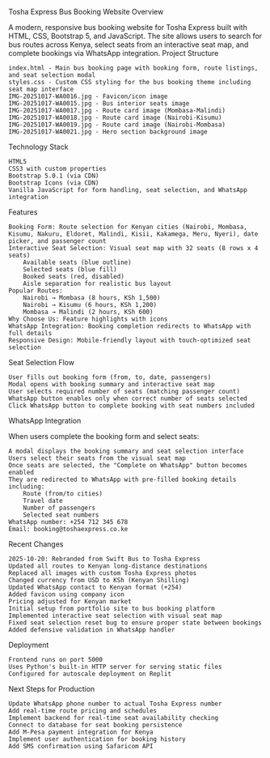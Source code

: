 Tosha Express Bus Booking Website
Overview

A modern, responsive bus booking website for Tosha Express built with HTML, CSS, Bootstrap 5, and JavaScript. The site allows users to search for bus routes across Kenya, select seats from an interactive seat map, and complete bookings via WhatsApp integration.
Project Structure

    index.html - Main bus booking page with booking form, route listings, and seat selection modal
    styles.css - Custom CSS styling for the bus booking theme including seat map interface
    IMG-20251017-WA0016.jpg - Favicon/icon image
    IMG-20251017-WA0015.jpg - Bus interior seats image
    IMG-20251017-WA0017.jpg - Route card image (Mombasa-Malindi)
    IMG-20251017-WA0018.jpg - Route card image (Nairobi-Kisumu)
    IMG-20251017-WA0019.jpg - Route card image (Nairobi-Mombasa)
    IMG-20251017-WA0021.jpg - Hero section background image

Technology Stack

    HTML5
    CSS3 with custom properties
    Bootstrap 5.0.1 (via CDN)
    Bootstrap Icons (via CDN)
    Vanilla JavaScript for form handling, seat selection, and WhatsApp integration

Features

    Booking Form: Route selection for Kenyan cities (Nairobi, Mombasa, Kisumu, Nakuru, Eldoret, Malindi, Kisii, Kakamega, Meru, Nyeri), date picker, and passenger count
    Interactive Seat Selection: Visual seat map with 32 seats (8 rows x 4 seats)
        Available seats (blue outline)
        Selected seats (blue fill)
        Booked seats (red, disabled)
        Aisle separation for realistic bus layout
    Popular Routes:
        Nairobi → Mombasa (8 hours, KSh 1,500)
        Nairobi → Kisumu (6 hours, KSh 1,200)
        Mombasa → Malindi (2 hours, KSh 600)
    Why Choose Us: Feature highlights with icons
    WhatsApp Integration: Booking completion redirects to WhatsApp with full details
    Responsive Design: Mobile-friendly layout with touch-optimized seat selection

Seat Selection Flow

    User fills out booking form (from, to, date, passengers)
    Modal opens with booking summary and interactive seat map
    User selects required number of seats (matching passenger count)
    WhatsApp button enables only when correct number of seats selected
    Click WhatsApp button to complete booking with seat numbers included

WhatsApp Integration

When users complete the booking form and select seats:

    A modal displays the booking summary and seat selection interface
    Users select their seats from the visual seat map
    Once seats are selected, the "Complete on WhatsApp" button becomes enabled
    They are redirected to WhatsApp with pre-filled booking details including:
        Route (from/to cities)
        Travel date
        Number of passengers
        Selected seat numbers
    WhatsApp number: +254 712 345 678
    Email: booking@toshaexpress.co.ke

Recent Changes

    2025-10-20: Rebranded from Swift Bus to Tosha Express
    Updated all routes to Kenyan long-distance destinations
    Replaced all images with custom Tosha Express photos
    Changed currency from USD to KSh (Kenyan Shilling)
    Updated WhatsApp contact to Kenyan format (+254)
    Added favicon using company icon
    Pricing adjusted for Kenyan market
    Initial setup from portfolio site to bus booking platform
    Implemented interactive seat selection with visual seat map
    Fixed seat selection reset bug to ensure proper state between bookings
    Added defensive validation in WhatsApp handler

Deployment

    Frontend runs on port 5000
    Uses Python's built-in HTTP server for serving static files
    Configured for autoscale deployment on Replit

Next Steps for Production

    Update WhatsApp phone number to actual Tosha Express number
    Add real-time route pricing and schedules
    Implement backend for real-time seat availability checking
    Connect to database for seat booking persistence
    Add M-Pesa payment integration for Kenya
    Implement user authentication for booking history
    Add SMS confirmation using Safaricom API
